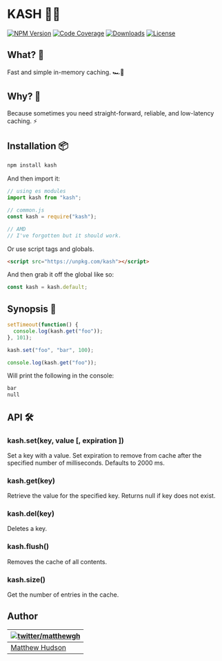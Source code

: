 # KASH 🚀🎉

[![NPM Version](https://img.shields.io/npm/v/kash.svg)](https://npmjs.com/package/kash)
[![Code Coverage](https://codecov.io/gh/matthewhudson/kash/branch/main/graph/badge.svg?token=dznrRZtztn)](https://codecov.io/gh/matthewhudson/kash)
[![Downloads](https://img.shields.io/npm/dt/kash.svg)](https://img.shields.io/npm/dt/kash.svg)
[![License](https://img.shields.io/npm/l/kash.svg)](https://img.shields.io/npm/l/kash.svg)

## What?  🤔

Fast and simple in-memory caching. 🏎️💨

## Why? 🎯

Because sometimes you need straight-forward, reliable, and low-latency caching. ⚡

## Installation 📦

```sh
npm install kash
```

And then import it:

```js
// using es modules
import kash from "kash";

// common.js
const kash = require("kash");

// AMD
// I've forgotten but it should work.
```

Or use script tags and globals.

```html
<script src="https://unpkg.com/kash"></script>
```

And then grab it off the global like so:

```js
const kash = kash.default;
```

## Synopsis 📖

```js
setTimeout(function() {
  console.log(kash.get("foo"));
}, 101);

kash.set("foo", "bar", 100);

console.log(kash.get("foo"));
```

Will print the following in the console:

```sh
bar
null
```

## API 🛠️

### kash.set(key, value [, expiration ])

Set a key with a value. Set expiration to remove from cache after the specified number of milliseconds. Defaults to 2000 ms.

### kash.get(key)

Retrieve the value for the specified key. Returns null if key does not exist.

### kash.del(key)

Deletes a key.

### kash.flush()

Removes the cache of all contents.

### kash.size()

Get the number of entries in the cache.

## Author

| [![twitter/matthewgh](http://gravatar.com/avatar/e0f8435a3df533d64b09b8aee394b8d3?s=85)](https://twitter.com/matthewgh "Follow @matthewgh on Twitter") |
| ------------------------------------------------------------------------------------------------------------------------------------------------------ |
| [Matthew Hudson](http://thematthewhudson.com/)                                                                                                         |  |
